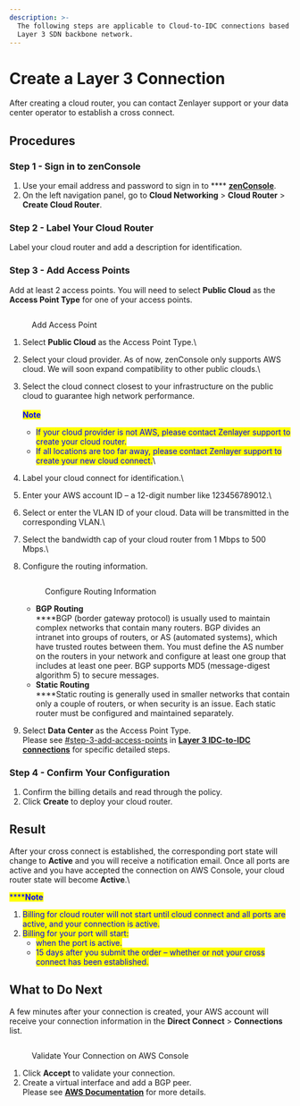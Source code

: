```yaml
---
description: >-
  The following steps are applicable to Cloud-to-IDC connections based on our
  Layer 3 SDN backbone network.
---
```


# Create a Layer 3 Connection

After creating a cloud router, you can contact Zenlayer support or your data center operator to establish a cross connect.



## Procedures

### **Step 1 - Sign in to zenConsole**

1. Use your email address and password to sign in to **** [**zenConsole**](https://console.zenlayer.com/).
2. On the left navigation panel, go to **Cloud Networking** > **Cloud Router** > **Create Cloud Router**.



### **Step 2 - Label Your Cloud Router**

Label your cloud router and add a description for identification.



### **Step 3 - Add Access Points**

Add at least 2 access points. You will need to select **Public Cloud** as the **Access Point Type** for one of your access points.

<figure><img src="../../../.gitbook/assets/Article_1 (13).jpg" alt=""><figcaption><p>Add Access Point</p></figcaption></figure>

1. Select **Public Cloud** as the Access Point Type.\

2. Select your cloud provider. As of now, zenConsole only supports AWS cloud. We will soon expand compatibility to other public clouds.\

3. Select the cloud connect closest to your infrastructure on the public cloud to guarantee high network performance.\
   \
   <img src="../../../.gitbook/assets/Icon.svg" alt="" data-size="line"><mark style="color:blue;">**Note**</mark>
   * <mark style="color:blue;">If your cloud provider is not AWS, please contact Zenlayer support to create your cloud router.</mark>
   * <mark style="color:blue;">If all locations are too far away, please contact Zenlayer support to create your new cloud connect.</mark>\ <mark style="color:blue;"></mark>
4. Label your cloud connect for identification.\

5. Enter your AWS account ID – a 12-digit number like 123456789012.\

6. Select or enter the VLAN ID of your cloud. Data will be transmitted in the corresponding VLAN.\

7. Select the bandwidth cap of your cloud router from 1 Mbps to 500 Mbps.\

8.  Configure the routing information.



    <figure><img src="../../../.gitbook/assets/Article_2 (7).jpg" alt=""><figcaption><p>Configure Routing Information</p></figcaption></figure>

    * **BGP Routing**\
      ****BGP (border gateway protocol) is usually used to maintain complex networks that contain many routers. BGP divides an intranet into groups of routers, or AS (automated systems), which have trusted routes between them. You must define the AS number on the routers in your network and configure at least one group that includes at least one peer. BGP supports MD5 (message-digest algorithm 5) to secure messages.
    * **Static Routing**\
      ****Static routing is generally used in smaller networks that contain only a couple of routers, or when security is an issue. Each static router must be configured and maintained separately.


9. Select **Data Center** as the Access Point Type.\
   Please see [#step-3-add-access-points](../data-center-connection/create-a-layer-3-connection.md#step-3-add-access-points "mention") in [**Layer 3 IDC-to-IDC connections**](../data-center-connection/create-a-layer-3-connection.md) for specific detailed steps.



### **Step 4 - Confirm Your Configuration**

1. Confirm the billing details and read through the policy.
2. Click **Create** to deploy your cloud router.



## **Result**

After your cross connect is established, the corresponding port state will change to **Active** and you will receive a notification email. Once all ports are active and you have accepted the connection on AWS Console, your cloud router state will become **Active**.\


<mark style="color:blue;">****</mark><img src="../../../.gitbook/assets/Icon.svg" alt="" data-size="line"><mark style="color:blue;">**Note**</mark>

1. <mark style="color:blue;">Billing for cloud router will not start until cloud connect and all ports are active, and your connection is active.</mark>
2. <mark style="color:blue;">Billing for your port will start:</mark>
   * <mark style="color:blue;">when the port is active.</mark>
   * <mark style="color:blue;">15 days after you submit the order – whether or not your cross connect has been established.</mark>

<mark style="color:blue;"></mark>

## **What to Do Next**

A few minutes after your connection is created, your AWS account will receive your connection information in the **Direct Connect** > **Connections** list.

<figure><img src="../../../.gitbook/assets/Article_3 (3).jpg" alt=""><figcaption><p>Validate Your Connection on AWS Console</p></figcaption></figure>

1. Click **Accept** to validate your connection.
2. Create a virtual interface and add a BGP peer.\
   Please see [**AWS Documentation**](https://docs.aws.amazon.com/directconnect/latest/UserGuide/create-vif.html) for more details.

